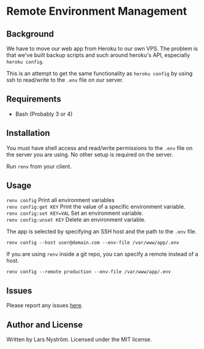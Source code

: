 Remote Environment Management
=============================

Background
----------

We have to move our web app from Heroku to our own VPS. The problem is that we've built backup scripts and such around heroku's API, especially `heroku config`.

This is an attempt to get the same functionality as `heroku config` by using ssh to read/write to the `.env` file on our server.

Requirements
------------

* Bash (Probably 3 or 4)

Installation
------------

You must have shell access and read/write permissions to the `.env` file on the server you are using. No other setup is required on the server.

Run `renv` from your client.

Usage
-----

`renv config` Print all environment variables  
`renv config:get KEY` Print the value of a specific environment variable.  
`renv config:set KEY=VAL` Set an environment variable.  
`renv config:unset KEY` Delete an environment variable.  

The app is selected by specifying an SSH host and the path to the `.env` file.

    renv config --host user@domain.com --env-file /var/www/app/.env

If you are using `renv` inside a git repo, you can specify a remote instead of a host.

    renv config --remote production --env-file /var/www/app/.env

Issues
------

Please report any issues [here](https://github.com/larsnystrom/renv/issues).


Author and License
------------------

Written by Lars Nyström. Licensed under the MIT license.
